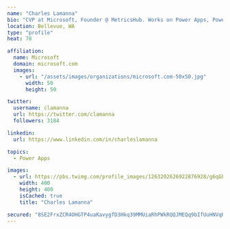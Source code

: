 ```yaml
---
name: "Charles Lamanna"
bio: "CVP at Microsoft, Founder @ MetricsHub. Works on Power Apps, Power Automate, Power Virtual Agent, Common Data Service and Dynamics 365."
location: Bellevue, WA
type: "profile"
heat: 78

affiliation:
  name: Microsoft
  domain: microsoft.com
  images:
    - url: "/assets/images/organizations/microsoft.com-50x50.jpg"
      width: 50
      height: 50

twitter:
  username: clamanna
  url: https://twitter.com/clamanna
  followers: 3184

linkedin:
  url: https://www.linkedin.com/in/charleslamanna

topics:
  - Power Apps

images:
  - url: https://pbs.twimg.com/profile_images/1263202626922876928/g6qGbHZ-_400x400.jpg
    width: 400
    height: 400
    isCached: true
    title: "Charles Lamanna"

secured: "8SE2FrxZCR4OHGTP4uaKavygfD3Hkq39MMUiaRhPWkRQQJMEQq9bIfUuHNVqRl71TCynWCa/mEPuhYpuBD/gDMyDGETuCY7HllATXBISTaPm9puTtOQeVgWPqm0rZRZgeSzMAx2zvnxNVi+Yu9bAm55J17Fr3L5dXhpT8YcPL2v7pJXxsFwksFdgVTUoTn/JTJq1jl2OHMTh4dIMO5BChwej66VHWQFBaWPo2eyUx5gofcLNDi6TsbzmsYGKy2vrGa5IaOidb+MGsUZR0kI1MtoIWmWQB3OuAhRKbgpL3MNCKLthddUZ0R+2d0V2z/khYoBGRxI+nNJzJqCDsBYcPHucK+3/dl+YMrA1MCwlGdj1RXpJca+4hwRvkC5yKWtQgCQJS84t7vJUdVzHbri74QOjVknDH3g5URYOfF/tv10=;ehvXZZ8Ec/zL6ILlS5alUA=="
---
```


